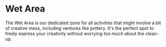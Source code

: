 # Wet Area

The Wet Area is our dedicated zone for all activities that might involve a bit of creative mess, including ventures like pottery. It's the perfect spot to freely express your creativity without worrying _too much_ about the clean-up.